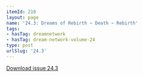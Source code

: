 ```yaml
---
itemId: 210
layout: page
name: '24.3: Dreams of Rebirth ~ Death ~ Rebirth'
tags:
- hasTag: dreamnetwork
- hasTag: dream-network-volume-24
type: post
urlSlug: '24.3'
---
```

<a href="files/pdfs/Volume_24/24.3_reincarnation.pdf" download="">Download issue 24.3</a>